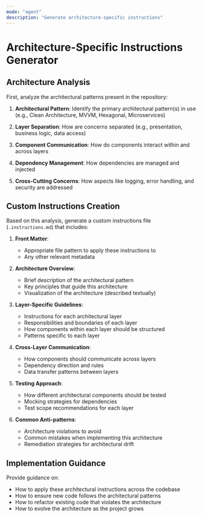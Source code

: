 ```yaml
---
mode: "agent"
description: "Generate architecture-specific instructions"
---
```

# Architecture-Specific Instructions Generator

## Architecture Analysis

First, analyze the architectural patterns present in the repository:

1. **Architectural Pattern**: Identify the primary architectural pattern(s) in use (e.g., Clean Architecture, MVVM, Hexagonal, Microservices)

2. **Layer Separation**: How are concerns separated (e.g., presentation, business logic, data access)

3. **Component Communication**: How do components interact within and across layers

4. **Dependency Management**: How dependencies are managed and injected

5. **Cross-Cutting Concerns**: How aspects like logging, error handling, and security are addressed

## Custom Instructions Creation

Based on this analysis, generate a custom instructions file (`.instructions.md`) that includes:

1. **Front Matter**:
   - Appropriate file pattern to apply these instructions to
   - Any other relevant metadata

2. **Architecture Overview**:
   - Brief description of the architectural pattern
   - Key principles that guide this architecture
   - Visualization of the architecture (described textually)

3. **Layer-Specific Guidelines**:
   - Instructions for each architectural layer
   - Responsibilities and boundaries of each layer
   - How components within each layer should be structured
   - Patterns specific to each layer

4. **Cross-Layer Communication**:
   - How components should communicate across layers
   - Dependency direction and rules
   - Data transfer patterns between layers

5. **Testing Approach**:
   - How different architectural components should be tested
   - Mocking strategies for dependencies
   - Test scope recommendations for each layer

6. **Common Anti-patterns**:
   - Architecture violations to avoid
   - Common mistakes when implementing this architecture
   - Remediation strategies for architectural drift

## Implementation Guidance

Provide guidance on:
- How to apply these architectural instructions across the codebase
- How to ensure new code follows the architectural patterns
- How to refactor existing code that violates the architecture
- How to evolve the architecture as the project grows
